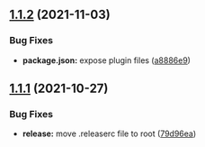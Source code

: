## [1.1.2](https://github.com/tourlane/tourlane-lui/compare/v1.1.1...v1.1.2) (2021-11-03)


### Bug Fixes

* **package.json:** expose plugin files ([a8886e9](https://github.com/tourlane/tourlane-lui/commit/a8886e987c0ce9f69d023b61539665942da5dc88))

## [1.1.1](https://github.com/tourlane/tourlane-lui/compare/v1.1.0...v1.1.1) (2021-10-27)


### Bug Fixes

* **release:** move .releaserc file to root ([79d96ea](https://github.com/tourlane/tourlane-lui/commit/79d96eaa080ac62763421025646ea21238ea45aa))
